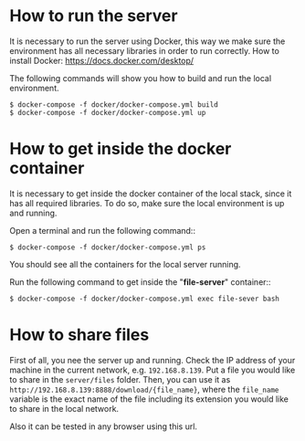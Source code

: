 How to run the server
=============================

It is necessary to run the server using Docker, this way we make sure the environment has all necessary libraries
in order to run correctly.
How to install Docker: https://docs.docker.com/desktop/


The following commands will show you how to build and run the local environment.

    $ docker-compose -f docker/docker-compose.yml build
    $ docker-compose -f docker/docker-compose.yml up


How to get inside the docker container
======================================

It is necessary to get inside the docker container of the local stack, since it has all required libraries. To do so,
make sure the local environment is up and running.

Open a terminal and run the following command::

    $ docker-compose -f docker/docker-compose.yml ps

You should see all the containers for the local server running.

Run the following command to get inside the "**file-server**" container::

    $ docker-compose -f docker/docker-compose.yml exec file-sever bash


How to share files
======================================

First of all, you nee the server up and running.
Check the IP address of your machine in the current network, e.g. `192.168.8.139`.
Put a file you would like to share in the `server/files` folder.
Then, you can use it as `http://192.168.8.139:8888/download/{file_name}`, where the `file_name` variable is the exact name of the file including its extension you would like to share in the local network.

Also it can be tested in any browser using this url.
